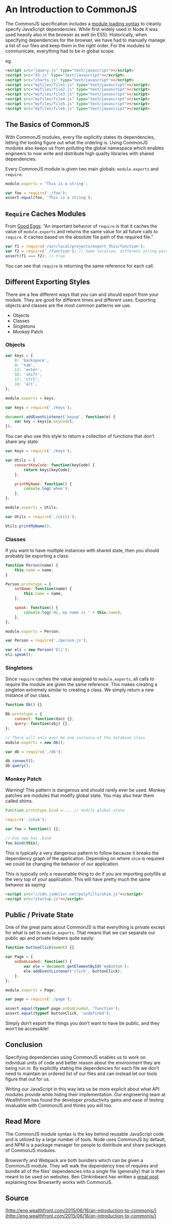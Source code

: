 # An Introduction to CommonJS

The CommonJS specification includes a [module loading syntax](http://wiki.commonjs.org/wiki/Modules/1.1) to cleanly specify JavaScript dependencies. While first widely used in Node it was used heavily also in the browser as well (in ES5). Historically, when specifying dependencies for the browser, we have had to manually manage a list of our files and keep them in the right order. For the modules to communicate, everything had to be in global scope.

eg.

```html
<script src="jquery.js" type="text/javascript"></script>
<script src="d3.js" type="text/javascript"></script>
<script src="charts.js" type="text/javascript"></script>
<script src="myfiles/file1.js" type="text/javascript"></script>
<script src="myfiles/file2.js" type="text/javascript"></script>
<script src="myfiles/file3.js" type="text/javascript"></script>
<script src="myfiles/file4.js" type="text/javascript"></script>
<script src="myfiles/file5.js" type="text/javascript"></script>
<script src="myfiles/file6.js" type="text/javascript"></script>
```

## The Basics of CommonJS

With CommonJS modules, every file explicitly states its dependencies, letting the tooling figure out what the ordering is. Using CommonJS modules also keeps us from polluting the global namespace which enables engineers to now write and distribute high quality libraries with shared dependencies.

Every CommonJS module is given two main globals: `module.exports` and `require`.

```javascript
module.exports = 'This is a string';
```

```javascript
var foo = require('./foo');
assert.equal(foo, 'This is a string');
```

## `Require` Caches Modules

From [Good Eggs](http://bites.goodeggs.com/posts/export-this/): “An important behavior of `require` is that it caches the value of `module.exports` and returns the same value for all future calls to `require`. It caches based on the absolute file path of the required file.”

```javascript
var f1 = require('/usr/local/projects/export_this/function');
var f2 = require('./function'); // Same location, different string parameter
assert(f1 === f2); // true
```

You can see that `require` is returning the same reference for each call.

## Different Exporting Styles

There are a few different ways that you can and should export from your module. They are good for different times and different uses. Exporting objects and classes are the most common patterns we use.

* Objects
* Classes
* Singletons
* Monkey Patch

### Objects

```javascript
var keys = {
	8: 'backspace',
	9: 'tab',
	13: 'enter',
	16: 'shift',
	17: 'ctrl',
	18: 'alt',
};

module.exports = keys;
```

```javascript
var keys = require('./keys');

document.addEventListener('keyup', function(e) {
	var key = keys[e.keyCode];
});
```

You can also use this style to return a collection of functions that don’t share any state:

```javascript
var keys = require('./keys');

var Utils = {
	convertKeyCode: function(keyCode) {
		return keys[keyCode];
	},

	printMyName: function() {
		console.log('whee');
	},
};

module.exports = Utils;
```

```javascript
var Utils = require('./utils');

Utils.printMyName();
```

### Classes

If you want to have multiple instances with shared state, then you should probably be exporting a class.

```javascript
function Person(name) {
	this.name = name;
}

Person.prototype = {
	setName: function(name) {
		this.name = name;
	},

	speak: function() {
		console.log('Hi, my name is ' + this.name);
	},
};

module.exports = Person;
```

```javascript
var Person = require('./person.js');

var eli = new Person('Eli');
eli.speak();
```

### Singletons

Since `require` caches the value assigned to `module.exports`, all calls to require the module are given the same reference. This makes creating a singleton extremely similar to creating a class. We simply return a new instance of our class.

```javascript
function Db() {}

Db.prototype = {
	connect: function(dsn) {},
	query: function(obj) {},
};

// There will only ever be one instance of the database class
module.exports = new Db();
```

```javascript
var db = require('./db');

db.connect();
db.query();
```

### Monkey Patch

Warning! This pattern is dangerous and should rarely ever be used. Monkey patches are modules that modify global state. You may also hear them called shims.

```javascript
Function.prototype.bind = ... // modify global state
```

```javascript
require('./shim');

var foo = function() {};

// Foo now has .bind
foo.bind(this);
```

This is typically a very dangerous pattern to follow because it breaks the dependency graph of the application. Depending on where `shim` is required we could be changing the behavior of our application.

This is typically only a reasonable thing to do if you are importing polyfills at the very top of your application. This will have pretty much the same behavior as saying:

```html
<script src="//cdn.jsdelivr.net/polyfills/shim.js"></script>
<script src="startup.js"></script>
```

## Public / Private State

One of the great parts about CommonJS is that everything is private except for what is set to `module.exports`. That means that we can separate our public api and private helpers quite easily:

```javascript
function buttonClick(event) {}

var Page = {
	onDomLoaded: function() {
		var ele = document.getElementById('myButton');
		ele.addEventListener('click', buttonClick);
	},
};

module.exports = Page;
```

```javascript
var page = require('./page');

assert.equal(typeof page.onDomLoaded, 'function');
assert.equal(typeof buttonClick, 'undefined');
```

Simply don’t export the things you don’t want to have be public, and they won’t be accessible!

## Conclusion

Specifying dependencies using CommonJS enables us to work on individual units of code and better reason about the environment they are being run in. By explicitly stating the dependencies for each file we don’t need to maintain an ordered list of our files and can instead let our tools figure that out for us.

Writing our JavaScript in this way lets us be more explicit about what API modules provide while hiding their implementation. Our engineering team at Wealthfront has found the developer productivity gains and ease of testing invaluable with CommonJS and thinks you will too.

## Read More

The CommonJS module syntax is the key behind reusable JavaScript code and is utilized by a large number of tools. Node uses CommonJS by default, and NPM is a package manager for people to distribute and share packages of CommonJS modules.

Browserify and Webpack are both bundlers which can be given a CommonJS module. They will walk the dependency tree of requires and bundle all of the files’ dependencies into a single file (generally) that is then meant to be used on websites. Ben Clinkinbeard has written a [great post](http://benclinkinbeard.com/posts/how-browserify-works/) explaining how Browserify works with CommonJS.

## Source

[http://eng.wealthfront.com/2015/06/16/an-introduction-to-commonjs/](http://eng.wealthfront.com/2015/06/16/an-introduction-to-commonjs/)
